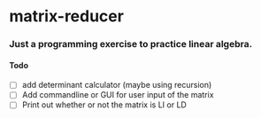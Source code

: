 # matrix-reducer

### Just a programming exercise to practice linear algebra.

#### Todo
- [ ] add determinant calculator (maybe using recursion)
- [ ] Add commandline or GUI for user input of the matrix
- [ ] Print out whether or not the matrix is LI or LD
